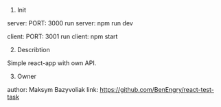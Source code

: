 1. Init

server:
    PORT: 3000
    run server: npm run dev

client:
    PORT: 3001
    run client: npm start

2. Describtion

Simple react-app with own API.

3. Owner

author: Maksym Bazyvoliak
link: https://github.com/BenEngry/react-test-task
